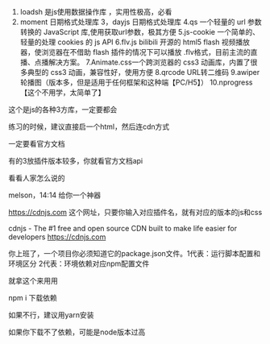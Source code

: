 1. loadsh 是js使用数据操作库 ，实用性极高，必看
2. moment 日期格式处理库
3，dayjs  日期格式处理库
4.qs 一个轻量的 url 参数转换的 JavaScript 库,使用获取url参数，极其方便
5.js-cookie 一个简单的、轻量的处理 cookies 的 js API
6.flv.js bilibili 开源的 html5 flash 视频播放器，使浏览器在不借助 flash 插件的情况下可以播放 .flv格式，目前主流的直播、点播解决方案。
7.Animate.css一个跨浏览器的 css3 动画库，内置了很多典型的 css3 动画，兼容性好，使用方便
8.qrcode URL转二维码
9.awiper 轮播图（版本多，但是适用于任何框架和这种端【PC/H5】）
10.nprogress 【这个不用学，太简单了】


这个是js的各种3方库，一定要都会

练习的时候，建议直接启一个html，然后连cdn方式


一定要看官方文档

有的3放插件版本较多，你就看官方文档api



看看人家怎么说的


melson，14:14
给你一个神器

https://cdnjs.com  这个网址，只要你输入对应插件名，就有对应的版本的js和css


cdnjs - The #1 free and open source CDN built to make life easier for developers
https://cdnjs.com







你上班了，一个项目你必须知道它的package.json文件。1代表：运行脚本配置和环境区分    2代表：环境依赖对应npm配置文件




就拿这个来用用



npm i 下载依赖



如果不行，建议用yarn安装


如果你下载不了依赖，可能是node版本过高
